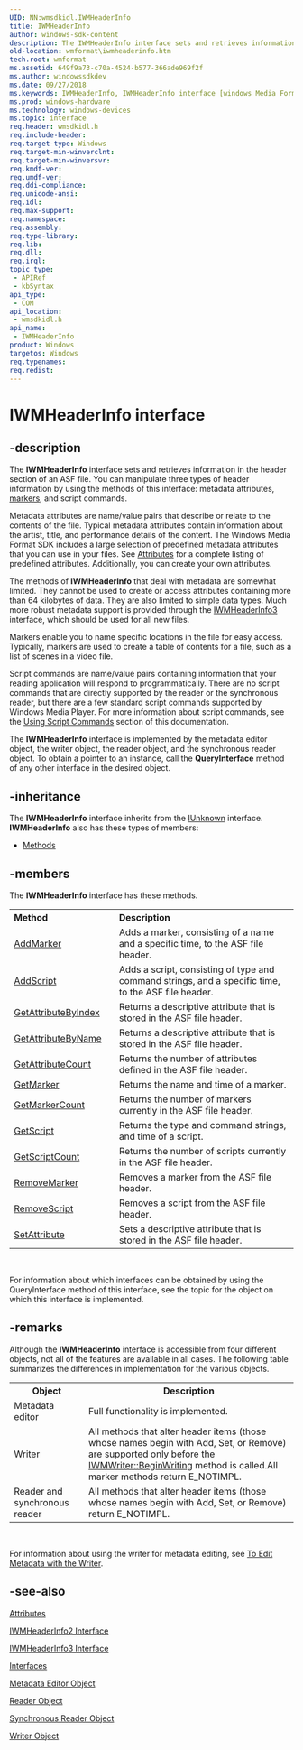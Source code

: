 ```yaml
---
UID: NN:wmsdkidl.IWMHeaderInfo
title: IWMHeaderInfo
author: windows-sdk-content
description: The IWMHeaderInfo interface sets and retrieves information in the header section of an ASF file.
old-location: wmformat\iwmheaderinfo.htm
tech.root: wmformat
ms.assetid: 649f9a73-c70a-4524-b577-366ade969f2f
ms.author: windowssdkdev
ms.date: 09/27/2018
ms.keywords: IWMHeaderInfo, IWMHeaderInfo interface [windows Media Format], IWMHeaderInfo interface [windows Media Format],described, IWMHeaderInfoInterface, wmformat.iwmheaderinfo, wmsdkidl/IWMHeaderInfo
ms.prod: windows-hardware
ms.technology: windows-devices
ms.topic: interface
req.header: wmsdkidl.h
req.include-header: 
req.target-type: Windows
req.target-min-winverclnt: 
req.target-min-winversvr: 
req.kmdf-ver: 
req.umdf-ver: 
req.ddi-compliance: 
req.unicode-ansi: 
req.idl: 
req.max-support: 
req.namespace: 
req.assembly: 
req.type-library: 
req.lib: 
req.dll: 
req.irql: 
topic_type:
 - APIRef
 - kbSyntax
api_type:
 - COM
api_location:
 - wmsdkidl.h
api_name:
 - IWMHeaderInfo
product: Windows
targetos: Windows
req.typenames: 
req.redist: 
---
```


# IWMHeaderInfo interface


## -description



The <b>IWMHeaderInfo</b> interface sets and retrieves information in the header section of an ASF file. You can manipulate three types of header information by using the methods of this interface: metadata attributes, <a href="wmformat_glossary.htm">markers</a>, and script commands.

Metadata attributes are name/value pairs that describe or relate to the contents of the file. Typical metadata attributes contain information about the artist, title, and performance details of the content. The Windows Media Format SDK includes a large selection of predefined metadata attributes that you can use in your files. See <a href="https://msdn.microsoft.com/1e9392b4-4fff-41ad-9d80-23c1c7f9e9a4">Attributes</a> for a complete listing of predefined attributes. Additionally, you can create your own attributes.

The methods of <b>IWMHeaderInfo</b> that deal with metadata are somewhat limited. They cannot be used to create or access attributes containing more than 64 kilobytes of data. They are also limited to simple data types. Much more robust metadata support is provided through the <a href="https://msdn.microsoft.com/5791e330-3877-4d3a-b27f-f14b97d1a435">IWMHeaderInfo3</a> interface, which should be used for all new files.

Markers enable you to name specific locations in the file for easy access. Typically, markers are used to create a table of contents for a file, such as a list of scenes in a video file.

Script commands are name/value pairs containing information that your reading application will respond to programmatically. There are no script commands that are directly supported by the reader or the synchronous reader, but there are a few standard script commands supported by Windows Media Player. For more information about script commands, see the <a href="https://msdn.microsoft.com/be8a2d22-35cb-4b8d-ad00-e8a45bb85b39">Using Script Commands</a> section of this documentation.

The <b>IWMHeaderInfo</b> interface is implemented by the metadata editor object, the writer object, the reader object, and the synchronous reader object. To obtain a pointer to an instance, call the <b>QueryInterface</b> method of any other interface in the desired object.




## -inheritance

The <b xmlns:loc="http://microsoft.com/wdcml/l10n">IWMHeaderInfo</b> interface inherits from the <a href="https://msdn.microsoft.com/33f1d79a-33fc-4ce5-a372-e08bda378332">IUnknown</a> interface. <b>IWMHeaderInfo</b> also has these types of members:
<ul>
<li><a href="https://docs.microsoft.com/">Methods</a></li>
</ul>

## -members

The <b>IWMHeaderInfo</b> interface has these methods.
<table class="members" id="memberListMethods">
<tr>
<th align="left" width="37%">Method</th>
<th align="left" width="63%">Description</th>
</tr>
<tr data="declared;">
<td align="left" width="37%">
<a href="https://msdn.microsoft.com/cfa111bb-7bbb-448a-b2db-d36637c01a52">AddMarker</a>
</td>
<td align="left" width="63%">
Adds a marker, consisting of a name and a specific time, to the ASF file header.

</td>
</tr>
<tr data="declared;">
<td align="left" width="37%">
<a href="https://msdn.microsoft.com/e20644fb-077e-4eee-8802-6099002f3969">AddScript</a>
</td>
<td align="left" width="63%">
Adds a script, consisting of type and command strings, and a specific time, to the ASF file header.

</td>
</tr>
<tr data="declared;">
<td align="left" width="37%">
<a href="https://msdn.microsoft.com/905fdf2c-a398-457e-80e9-aac124301f99">GetAttributeByIndex</a>
</td>
<td align="left" width="63%">
Returns a descriptive attribute that is stored in the ASF file header.

</td>
</tr>
<tr data="declared;">
<td align="left" width="37%">
<a href="https://msdn.microsoft.com/8941b989-f052-4e61-a64a-06748947fcf4">GetAttributeByName</a>
</td>
<td align="left" width="63%">
Returns a descriptive attribute that is stored in the ASF file header.

</td>
</tr>
<tr data="declared;">
<td align="left" width="37%">
<a href="https://msdn.microsoft.com/d5f0be62-4f15-45ca-8593-f5703a1f932a">GetAttributeCount</a>
</td>
<td align="left" width="63%">
Returns the number of attributes defined in the ASF file header.

</td>
</tr>
<tr data="declared;">
<td align="left" width="37%">
<a href="https://msdn.microsoft.com/ae035991-86c8-4ffc-b819-5a5ce81a980f">GetMarker</a>
</td>
<td align="left" width="63%">
Returns the name and time of a marker.

</td>
</tr>
<tr data="declared;">
<td align="left" width="37%">
<a href="https://msdn.microsoft.com/c0d8e61d-8703-407a-9610-9e9f29ab92a1">GetMarkerCount</a>
</td>
<td align="left" width="63%">
Returns the number of markers currently in the ASF file header.

</td>
</tr>
<tr data="declared;">
<td align="left" width="37%">
<a href="https://msdn.microsoft.com/779a7618-9f22-4caf-8a4e-b622e422c30d">GetScript</a>
</td>
<td align="left" width="63%">
Returns the type and command strings, and time of a script.

</td>
</tr>
<tr data="declared;">
<td align="left" width="37%">
<a href="https://msdn.microsoft.com/c1a0b35c-db05-402a-9bde-684bead1eedf">GetScriptCount</a>
</td>
<td align="left" width="63%">
Returns the number of scripts currently in the ASF file header.

</td>
</tr>
<tr data="declared;">
<td align="left" width="37%">
<a href="https://msdn.microsoft.com/b95aa113-b218-44ef-9516-20894e02ee6c">RemoveMarker</a>
</td>
<td align="left" width="63%">
Removes a marker from the ASF file header.

</td>
</tr>
<tr data="declared;">
<td align="left" width="37%">
<a href="https://msdn.microsoft.com/c66e808d-25f9-4745-8bcc-731f2556f470">RemoveScript</a>
</td>
<td align="left" width="63%">
Removes a script from the ASF file header.

</td>
</tr>
<tr data="declared;">
<td align="left" width="37%">
<a href="https://msdn.microsoft.com/174969a2-4fe2-477b-9990-051d23bf8a29">SetAttribute</a>
</td>
<td align="left" width="63%">
Sets a descriptive attribute that is stored in the ASF file header.

</td>
</tr>
</table> 

For information about which interfaces can be obtained by using the QueryInterface method of this interface, see the topic for the object on which this interface is implemented.



## -remarks



Although the <b>IWMHeaderInfo</b> interface is accessible from four different objects, not all of the features are available in all cases. The following table summarizes the differences in implementation for the various objects.

<table>
<tr>
<th>Object
            </th>
<th>Description
            </th>
</tr>
<tr>
<td>Metadata editor</td>
<td>Full functionality is implemented.</td>
</tr>
<tr>
<td>Writer</td>
<td>All methods that alter header items (those whose names begin with Add, Set, or Remove) are supported only before the <a href="https://msdn.microsoft.com/df511ff0-a87b-442a-85bd-c8d924ab2047">IWMWriter::BeginWriting</a> method is called.All marker methods return E_NOTIMPL.

</td>
</tr>
<tr>
<td>Reader and synchronous reader</td>
<td>All methods that alter header items (those whose names begin with Add, Set, or Remove) return E_NOTIMPL.</td>
</tr>
</table>
 

For information about using the writer for metadata editing, see <a href="https://msdn.microsoft.com/86badfe3-64bc-4285-a231-f6c0ebf4f262">To Edit Metadata with the Writer</a>.




## -see-also




<a href="https://msdn.microsoft.com/1e9392b4-4fff-41ad-9d80-23c1c7f9e9a4">Attributes</a>



<a href="https://msdn.microsoft.com/af670b54-f695-4b6f-8190-c25ea409b53a">IWMHeaderInfo2 Interface</a>



<a href="https://msdn.microsoft.com/5791e330-3877-4d3a-b27f-f14b97d1a435">IWMHeaderInfo3 Interface</a>



<a href="https://msdn.microsoft.com/c61a0739-09f2-497f-a2cd-d3f2472738e3">Interfaces</a>



<a href="https://msdn.microsoft.com/224eea1c-1d0d-47ac-9d99-c13674284f6d">Metadata Editor Object</a>



<a href="https://msdn.microsoft.com/b5edbf8b-820f-4e09-a482-8efc2283360e">Reader Object</a>



<a href="https://msdn.microsoft.com/52a4891f-03bf-4d8a-ab7b-e9739db30bc3">Synchronous Reader Object</a>



<a href="https://msdn.microsoft.com/8058b7fe-7d02-4572-ad43-6867d4ceb7e9">Writer Object</a>
 

 

